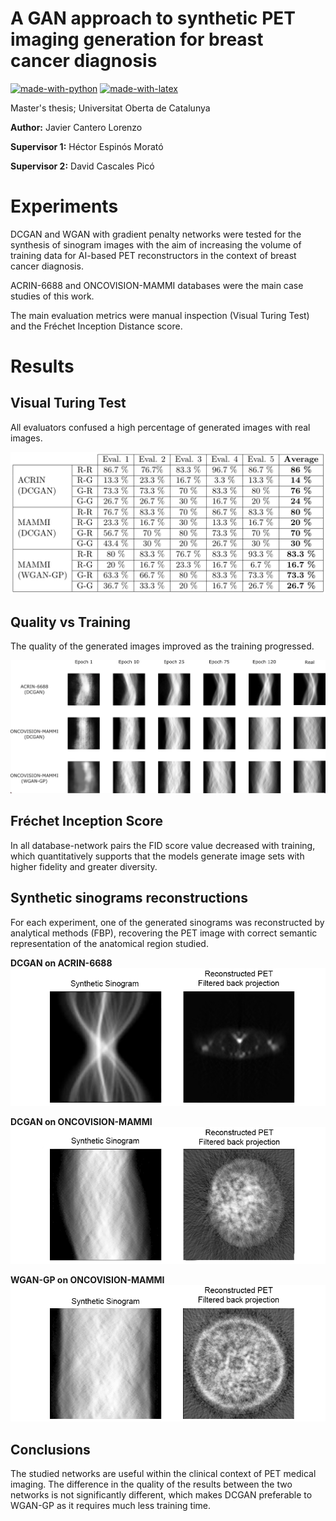 # A GAN approach to synthetic PET imaging generation for breast cancer diagnosis

[![made-with-python](https://img.shields.io/badge/Coded%20with-Python-21496b.svg?style=for-the-badge&logo=Python)](https://www.python.org/)
[![made-with-latex](https://img.shields.io/badge/Documented%20with-LaTeX-4c9843.svg?style=for-the-badge&logo=Latex)](https://www.latex-project.org/)

Master's thesis; Universitat Oberta de Catalunya

**Author:** Javier Cantero Lorenzo

**Supervisor 1:** Héctor Espinós Morató

**Supervisor 2:** David Cascales Picó

# Experiments

DCGAN and WGAN with gradient penalty networks were tested for the synthesis of sinogram images with the aim of increasing the volume of training data for AI-based PET reconstructors in the context of breast cancer diagnosis.

ACRIN-6688 and ONCOVISION-MAMMI databases were the main case studies of this work.

The main evaluation metrics were manual inspection (Visual Turing Test) and the Fréchet Inception Distance score.

# Results

## Visual Turing Test

All evaluators confused a high percentage of generated images with real images.

![](figs/vtt.png)

## Quality vs Training

The quality of the generated images improved as the training progressed.

![](figs/qvt.png)

## Fréchet Inception Score

In all database-network pairs the FID score value decreased with training, which quantitatively supports that the models generate image sets with higher fidelity and greater diversity.

## Synthetic sinograms reconstructions

For each experiment, one of the generated sinograms was reconstructed by analytical methods (FBP), recovering the PET image with correct semantic representation of the anatomical region studied.

**DCGAN on ACRIN-6688**
![](figs/rec1.png)

**DCGAN on ONCOVISION-MAMMI**
![](figs/rec2.png)

**WGAN-GP on ONCOVISION-MAMMI**
![](figs/rec3.png)

## Conclusions

The studied networks are useful within the clinical context of PET medical imaging. The difference in the quality of the results between the two networks is not significantly different, which makes DCGAN preferable to WGAN-GP as it requires much less training time.
